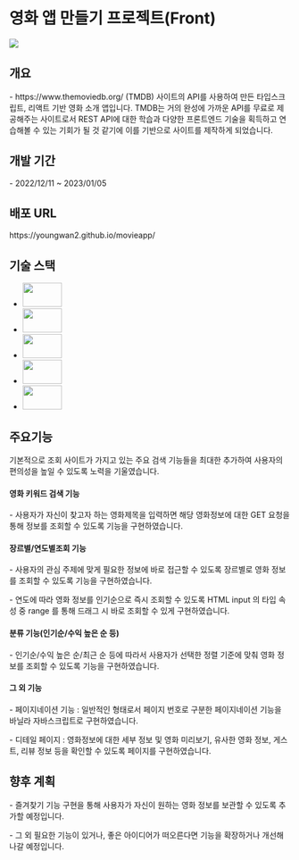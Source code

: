 

<h1>영화 앱 만들기 프로젝트(Front)</h1>
<img src="https://user-images.githubusercontent.com/107159871/222892571-35738ee3-8437-4754-ac67-fe17696ea0a5.png"></img>

<h2>개요</h2>
<p>- https://www.themoviedb.org/ (TMDB) 사이트의 API를 사용하여 만든 타입스크립트, 리액트 기반 영화 소개 앱입니다. TMDB는 거의 완성에 가까운 API를 무료로 제공해주는 사이트로서 REST API에 대한 학습과 다양한 프론트엔드 기술을 획득하고 연습해볼 수 있는 기회가 될 것 같기에 이를 기반으로 사이트를 제작하게 되었습니다. </p>

<h2>개발 기간</h2>
<p>- 2022/12/11 ~ 2023/01/05 </p>

<h2>배포 URL</h2>
https://youngwan2.github.io/movieapp/

<h2>기술 스택</h2>
<ul>
<li><img width="70" height="43" src="https://github.com/youngwan2/movieapp/assets/107159871/caac501c-44bd-4bcb-b4dc-22d4718f99db"></img></li>
<li><img width="70" height="43" src="https://github.com/youngwan2/movieapp/assets/107159871/b25bcdf5-d6cb-4ed0-bd6b-544eb392ab9a"></img></li>
<li><img width="70" height="43" src="https://github.com/youngwan2/movieapp/assets/107159871/0fc70766-9f62-473a-a4f0-70f9c3f33098"></img></li>
<li><img width="70" height="43" src="https://github.com/youngwan2/movieapp/assets/107159871/402cead2-90a6-4b83-a948-347530742807"></img></li>
<li><img width="70" height="43" src="https://github.com/youngwan2/movieapp/assets/107159871/13593b05-33dc-4a2a-a156-087839eb9770"></img></li>
</ul>

<h2>주요기능</h2>
<p>기본적으로 조회 사이트가 가지고 있는 주요 검색 기능들을 최대한 추가하여 사용자의 편의성을 높일 수 있도록 노력을 기울였습니다.</p>
<h4>영화 키워드 검색 기능</h4>
<p>- 사용자가 자신이 찾고자 하는 영화제목을 입력하면 해당 영화정보에 대한 GET 요청을 통해 정보를 조회할 수 있도록 기능을 구현하였습니다.</p>
<h4>장르별/연도별조회 기능</h4>
<p>- 사용자의 관심 주제에 맞게 필요한 정보에 바로 접근할 수 있도록 장르별로 영화 정보를 조회할 수 있도록 기능을 구현하였습니다.</p>
<p>- 연도에 따라 영화 정보를 인기순으로 즉시 조회할 수 있도록 HTML input 의 타입 속성 중 range 를 통해 드래그 시 바로 조회할 수 있게 구현하였습니다.  </p>
<h4>분류 기능(인기순/수익 높은 순 등)</h4>
<p>- 인기순/수익 높은 순/최근 순 등에 따라서 사용자가 선택한 정렬 기준에 맞춰 영화 정보를 조회할 수 있도록 기능을 구현하였습니다.</p>
<h4>그 외 기능</h4>
<p>- 페이지네이션 기능 : 일반적인 형태로서 페이지 번호로 구분한 페이지네이션 기능을 바닐라 자바스크립트로 구현하였습니다. </p>
<p>- 디테일 페이지 : 영화정보에 대한 세부 정보 및 영화 미리보기, 유사한 영화 정보, 게스트, 리뷰 정보 등을 확인할 수 있도록 페이지를 구현하였습니다.</p>


<h2>향후 계획</h2>
<p>- 즐겨찾기 기능 구현을 통해 사용자가 자신이 원하는 영화 정보를 보관할 수 있도록 추가할 예정입니다.</p>
<p>- 그 외 필요한 기능이 있거나, 좋은 아이디어가 떠오른다면 기능을 확장하거나 개선해 나갈 예정입니다.</p>
